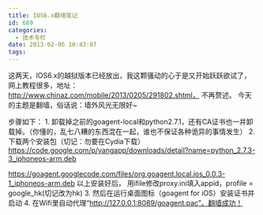 ```yaml
---
title: IOS6.x翻墙笔记
id: 689
categories:
  - 技术专栏
date: 2013-02-06 10:43:07
tags:
---
```


  这两天，IOS6.x的越狱版本已经放出，我这颗骚动的心于是又开始跃跃欲试了，网上教程很多，地址：http://www.chinaz.com/mobile/2013/0205/291802.shtml， 不再赘述。
  今天的主题是翻墙，俗话说：墙外风光无限好~ 

步骤如下：<!--more-->
   1\. 卸载掉之前的goagent-local和python2.7.1，还有CA证书也一并卸载掉。（你懂的，乱七八糟的东西混在一起，谁也不保证各种诡异的事情发生）
   2\. 下载两个安装包（切记：勿要在Cydia下载）
      https://code.google.com/p/yangapp/downloads/detail?name=python_2.7.3-3_iphoneos-arm.deb

https://goagent.googlecode.com/files/org.goagent.local.ios_0.0.3-1_iphoneos-arm.deb
  以上安装好后， 用ifile修改proxy.ini填入appid，profile = google_hk(切记改为hk)
   3\. 然后在运行桌面图标（goagent for iOS）安装证书并启动
   4\. 在Wifi里自动代理“http://127.0.0.1:8089/goagent.pac”。翻墙成功！